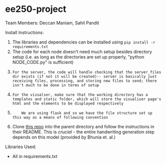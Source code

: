 # ee250-project

Team Members: Deccan Maniam, Sahil Pandit

Install Instructions:
1. The libraries and dependencies can be installed using `pip install -r requirements.txt`
2. The code for each node doesn't need much setup besides directory setup (i.e. as long as the directories are set up properly, "python NODE_CODE.py" is sufficient)
3.     For the server, the code will handle checking that the server_files dir exists (if not it will be created)-- server is basically just receiving files, processing, and storing new files to send; there isn't much to be done in terms of setup
4.     For the vizualser, make sure that the working directory has a templates and static folder, which will store the visualiser page's html and the elements to be displayed respectively
5.         We are using flask and so we have the file structure set up this way as a means of following convention
6. Clone [this repo](https://github.com/ankanbhunia/Handwriting-Transformers) into the parent directory and follow the instructions in their README. This is *crucial* - the entire handwriting generation step depends on this model (provided by Bhunia et. al.)


Libraries Used:
- All in requirements.txt
